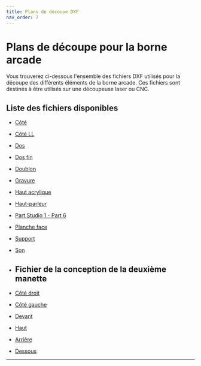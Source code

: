 ```yaml
---
title: Plans de découpe DXF
nav_order: 7
---
```


#  Plans de découpe pour la borne arcade

Vous trouverez ci-dessous l'ensemble des fichiers DXF utilisés pour la découpe des différents éléments de la borne arcade. Ces fichiers sont destinés à être utilisés sur une découpeuse laser ou CNC.

##  Liste des fichiers disponibles

- [Côté](./files/dxf/coté.dxf)
- [Côté LL](./files/dxf/cotéLL.dxf)
- [Dos](./files/dxf/dos.dxf)
- [Dos fin](./files/dxf/dosfin.dxf)
- [Doublon](./files/dxf/doublon.dxf)
- [Gravure](./files/dxf/gravure.dxf)
- [Haut acrylique](./files/dxf/acri.dxf)
- [Haut-parleur](./files/dxf/hautparleur.dxf)
- [Part Studio 1 - Part 6](./files/dxf/part_studio_1_part_6.dxf)
- [Planche face](./files/dxf/plancheface.dxf)
- [Support](./files/dxf/support.dxf)
- [Son](./files/dxf/son.dxf)

- ## Fichier de la conception de la deuxième manette

- [Côté droit](./files/dxf/COTEDROIT.stl)
- [Côté gauche](./files/dxf/COTEGAUCHE.stl)
- [Devant](./files/dxf/DEVANT.stl)
- [Haut](./files/dxf/Manette_haut6.stl)
- [Arrière](./files/dxf/ManetteARRIERE.stl)
- [Dessous](./files/dxf/MANETTEDESSOUS1.stl)

---

